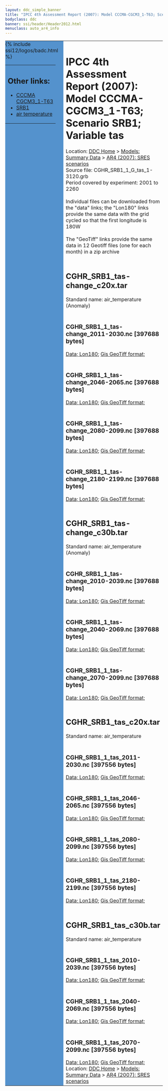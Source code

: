 ```yaml
---
layout: ddc_simple_banner
title: "IPCC 4th Assessment Report (2007): Model CCCMA-CGCM3_1-T63; Scenario SRB1; Variable tas"
bodyclass: ddc
banner: ssi/header/Header2012.html
menuclass: auto_ar4_info
---
```



<table width="100%" border="0" cellspacing="0" cellpadding="0" style="border-collapse: collapse;">
<tr style="margin:0;padding:0;border:0;">
<td style="margin:0;padding:0;border:0;height:1pt;width:150pt;background:#5492CD;" valign="top" >

<div id="lh-col2" class="auto_ar4_info">
<table class="menumain" bgcolor="#5492CD" cellspacing="0" width="100%" border="0">
<tr><td>
<h2> Other links:</h2>
<ul>
<li><a href="/auto/ar4/model-CCCMA-CGCM3_1-T63.html">CCCMA<br/>CGCM3_1-T63</a></li>
<li><a href="/auto/ar4/scenario-SRB1.html">SRB1</a></li>
<li><a href="/auto/ar4/var-air_temperature.html">air temperature</a></li>
</ul>
</td></tr>
{% include ssi12/logos/badc.html %}
</table>
</div>
</td>
<td><h1>IPCC 4th Assessment Report (2007): Model CCCMA-CGCM3_1-T63; Scenario SRB1; Variable tas</h1>

<!-- Breadcrumb1 -->
<div id="breadcrumb1" align="left">
Location: <a href="/index.html">DDC Home</a> > <a href="/sim/gcm_clim/">Models: Summary Data</a>
> <a href="/sim/gcm_clim/SRES_AR4/index.html">AR4 (2007): SRES scenarios</a>
</div>
<!-- End of Breadcrumb1 -->Source file: CGHR_SRB1_1_G_tas_1-3120.grb
<br/>
Period covered by experiment: 2001 to 2260<br/>
<br/>Individual files can be downloaded from the "data" links; the "Lon180" links provide the same data
         with the grid cycled so that the first longitude is 180W<br/>
<br/>The "GeoTiff" links provide the same data in 12 Geotiff files (one for each month)
          in a zip archive<br/>
<br/><h2>CGHR_SRB1_tas-change_c20x.tar</h2>
Standard name: air_temperature (Anomaly)<br>
<br/><h3>CGHR_SRB1_1_tas-change_2011-2030.nc [397688 bytes]</h3>
<a href="/cgi-bin/downl/ar4_nc/tas/CGHR_SRB1_1_tas-change_2011-2030.nc">Data; </a><a href="/cgi-bin/downl/ar4_nc/tas/CGHR_SRB1_1_tas-change_2011-2030.cyto180.nc"> Lon180</a>; <a href="/cgi-bin/downl/ar4_tif/tas/CGHR_SRB1_1_tas-change_2011-2030.zip">Gis GeoTiff format; </a><br/>
<br/><h3>CGHR_SRB1_1_tas-change_2046-2065.nc [397688 bytes]</h3>
<a href="/cgi-bin/downl/ar4_nc/tas/CGHR_SRB1_1_tas-change_2046-2065.nc">Data; </a><a href="/cgi-bin/downl/ar4_nc/tas/CGHR_SRB1_1_tas-change_2046-2065.cyto180.nc"> Lon180</a>; <a href="/cgi-bin/downl/ar4_tif/tas/CGHR_SRB1_1_tas-change_2046-2065.zip">Gis GeoTiff format; </a><br/>
<br/><h3>CGHR_SRB1_1_tas-change_2080-2099.nc [397688 bytes]</h3>
<a href="/cgi-bin/downl/ar4_nc/tas/CGHR_SRB1_1_tas-change_2080-2099.nc">Data; </a><a href="/cgi-bin/downl/ar4_nc/tas/CGHR_SRB1_1_tas-change_2080-2099.cyto180.nc"> Lon180</a>; <a href="/cgi-bin/downl/ar4_tif/tas/CGHR_SRB1_1_tas-change_2080-2099.zip">Gis GeoTiff format; </a><br/>
<br/><h3>CGHR_SRB1_1_tas-change_2180-2199.nc [397688 bytes]</h3>
<a href="/cgi-bin/downl/ar4_nc/tas/CGHR_SRB1_1_tas-change_2180-2199.nc">Data; </a><a href="/cgi-bin/downl/ar4_nc/tas/CGHR_SRB1_1_tas-change_2180-2199.cyto180.nc"> Lon180</a>; <a href="/cgi-bin/downl/ar4_tif/tas/CGHR_SRB1_1_tas-change_2180-2199.zip">Gis GeoTiff format; </a><br/>
<br/><h2>CGHR_SRB1_tas-change_c30b.tar</h2>
Standard name: air_temperature (Anomaly)<br>
<br/><h3>CGHR_SRB1_1_tas-change_2010-2039.nc [397688 bytes]</h3>
<a href="/cgi-bin/downl/ar4_nc/tas/CGHR_SRB1_1_tas-change_2010-2039.nc">Data; </a><a href="/cgi-bin/downl/ar4_nc/tas/CGHR_SRB1_1_tas-change_2010-2039.cyto180.nc"> Lon180</a>; <a href="/cgi-bin/downl/ar4_tif/tas/CGHR_SRB1_1_tas-change_2010-2039.zip">Gis GeoTiff format; </a><br/>
<br/><h3>CGHR_SRB1_1_tas-change_2040-2069.nc [397688 bytes]</h3>
<a href="/cgi-bin/downl/ar4_nc/tas/CGHR_SRB1_1_tas-change_2040-2069.nc">Data; </a><a href="/cgi-bin/downl/ar4_nc/tas/CGHR_SRB1_1_tas-change_2040-2069.cyto180.nc"> Lon180</a>; <a href="/cgi-bin/downl/ar4_tif/tas/CGHR_SRB1_1_tas-change_2040-2069.zip">Gis GeoTiff format; </a><br/>
<br/><h3>CGHR_SRB1_1_tas-change_2070-2099.nc [397688 bytes]</h3>
<a href="/cgi-bin/downl/ar4_nc/tas/CGHR_SRB1_1_tas-change_2070-2099.nc">Data; </a><a href="/cgi-bin/downl/ar4_nc/tas/CGHR_SRB1_1_tas-change_2070-2099.cyto180.nc"> Lon180</a>; <a href="/cgi-bin/downl/ar4_tif/tas/CGHR_SRB1_1_tas-change_2070-2099.zip">Gis GeoTiff format; </a><br/>
<br/><h2>CGHR_SRB1_tas_c20x.tar</h2>
Standard name: air_temperature<br>
<br/><h3>CGHR_SRB1_1_tas_2011-2030.nc [397556 bytes]</h3>
<a href="/cgi-bin/downl/ar4_nc/tas/CGHR_SRB1_1_tas_2011-2030.nc">Data; </a><a href="/cgi-bin/downl/ar4_nc/tas/CGHR_SRB1_1_tas_2011-2030.cyto180.nc"> Lon180</a>; <a href="/cgi-bin/downl/ar4_tif/tas/CGHR_SRB1_1_tas_2011-2030.zip">Gis GeoTiff format; </a><br/>
<br/><h3>CGHR_SRB1_1_tas_2046-2065.nc [397556 bytes]</h3>
<a href="/cgi-bin/downl/ar4_nc/tas/CGHR_SRB1_1_tas_2046-2065.nc">Data; </a><a href="/cgi-bin/downl/ar4_nc/tas/CGHR_SRB1_1_tas_2046-2065.cyto180.nc"> Lon180</a>; <a href="/cgi-bin/downl/ar4_tif/tas/CGHR_SRB1_1_tas_2046-2065.zip">Gis GeoTiff format; </a><br/>
<br/><h3>CGHR_SRB1_1_tas_2080-2099.nc [397556 bytes]</h3>
<a href="/cgi-bin/downl/ar4_nc/tas/CGHR_SRB1_1_tas_2080-2099.nc">Data; </a><a href="/cgi-bin/downl/ar4_nc/tas/CGHR_SRB1_1_tas_2080-2099.cyto180.nc"> Lon180</a>; <a href="/cgi-bin/downl/ar4_tif/tas/CGHR_SRB1_1_tas_2080-2099.zip">Gis GeoTiff format; </a><br/>
<br/><h3>CGHR_SRB1_1_tas_2180-2199.nc [397556 bytes]</h3>
<a href="/cgi-bin/downl/ar4_nc/tas/CGHR_SRB1_1_tas_2180-2199.nc">Data; </a><a href="/cgi-bin/downl/ar4_nc/tas/CGHR_SRB1_1_tas_2180-2199.cyto180.nc"> Lon180</a>; <a href="/cgi-bin/downl/ar4_tif/tas/CGHR_SRB1_1_tas_2180-2199.zip">Gis GeoTiff format; </a><br/>
<br/><h2>CGHR_SRB1_tas_c30b.tar</h2>
Standard name: air_temperature<br>
<br/><h3>CGHR_SRB1_1_tas_2010-2039.nc [397556 bytes]</h3>
<a href="/cgi-bin/downl/ar4_nc/tas/CGHR_SRB1_1_tas_2010-2039.nc">Data; </a><a href="/cgi-bin/downl/ar4_nc/tas/CGHR_SRB1_1_tas_2010-2039.cyto180.nc"> Lon180</a>; <a href="/cgi-bin/downl/ar4_tif/tas/CGHR_SRB1_1_tas_2010-2039.zip">Gis GeoTiff format; </a><br/>
<br/><h3>CGHR_SRB1_1_tas_2040-2069.nc [397556 bytes]</h3>
<a href="/cgi-bin/downl/ar4_nc/tas/CGHR_SRB1_1_tas_2040-2069.nc">Data; </a><a href="/cgi-bin/downl/ar4_nc/tas/CGHR_SRB1_1_tas_2040-2069.cyto180.nc"> Lon180</a>; <a href="/cgi-bin/downl/ar4_tif/tas/CGHR_SRB1_1_tas_2040-2069.zip">Gis GeoTiff format; </a><br/>
<br/><h3>CGHR_SRB1_1_tas_2070-2099.nc [397556 bytes]</h3>
<a href="/cgi-bin/downl/ar4_nc/tas/CGHR_SRB1_1_tas_2070-2099.nc">Data; </a><a href="/cgi-bin/downl/ar4_nc/tas/CGHR_SRB1_1_tas_2070-2099.cyto180.nc"> Lon180</a>; <a href="/cgi-bin/downl/ar4_tif/tas/CGHR_SRB1_1_tas_2070-2099.zip">Gis GeoTiff format; </a><br/>
<!-- Breadcrumb2 -->
<div id="breadcrumb2" align="left">
Location: <a href="/index.html">DDC Home</a> > <a href="/sim/gcm_clim/">Models: Summary Data</a>
> <a href="/sim/gcm_clim/SRES_AR4/index.html">AR4 (2007): SRES scenarios</a>
</div>
<!-- End of Breadcrumb2 --></td></tr></table>
